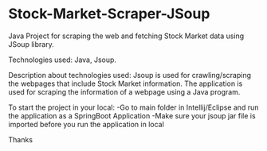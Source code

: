 # Stock-Market-Scraper-JSoup
Java Project for scraping the web and fetching Stock Market data using JSoup library.

Technologies used: Java, Jsoup.

Description about technologies used:
Jsoup is used for crawling/scraping the webpages that include Stock Market information.
The application is used for scraping the information of a webpage using a Java program.

To start the project in your local:
-Go to main folder in Intellij/Eclipse and run the application as a SpringBoot Application
-Make sure your jsoup jar file is imported before you run the application in local

Thanks
